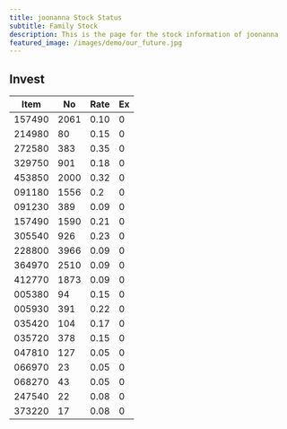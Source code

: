 ```yaml
---
title: joonanna Stock Status
subtitle: Family Stock 
description: This is the page for the stock information of joonanna
featured_image: /images/demo/our_future.jpg
---
```


## Invest

|  Item  | No | Rate | Ex   |
|--------|----|------|------|
| 157490 |2061| 0.10 |    0 | 
| 214980 | 80 | 0.15 |    0 |
| 272580 | 383| 0.35 |    0 |
| 329750 | 901| 0.18 |    0 |
| 453850 |2000| 0.32 |    0 |
| 091180 |1556| 0.2  |    0 |
| 091230 | 389| 0.09 |    0 | 
| 157490 |1590| 0.21 |    0 | 
| 305540 | 926| 0.23 |    0 | 
| 228800 |3966| 0.09 |    0 |  
| 364970 |2510| 0.09 |    0 |  
| 412770 |1873| 0.09 |    0 | 
| 005380 | 94 | 0.15 |    0 | 
| 005930 | 391| 0.22 |    0 | 
| 035420 | 104| 0.17 |    0 | 
| 035720 | 378| 0.15 |    0 | 
| 047810 | 127| 0.05 |    0 | 
| 066970 | 23 | 0.05 |    0 | 
| 068270 | 43 | 0.05 |    0 | 
| 247540 | 22 | 0.08 |    0 | 
| 373220 | 17 | 0.08 |    0 | 

